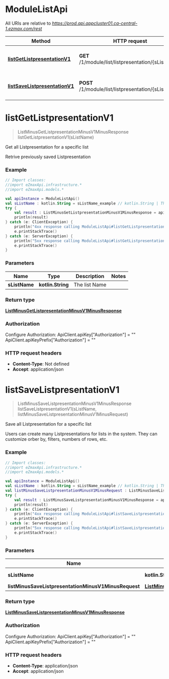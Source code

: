 # ModuleListApi

All URIs are relative to *https://prod.api.appcluster01.ca-central-1.ezmax.com/rest*

Method | HTTP request | Description
------------- | ------------- | -------------
[**listGetListpresentationV1**](ModuleListApi.md#listGetListpresentationV1) | **GET** /1/module/list/listpresentation/{sListName} | Get all Listpresentation for a specific list
[**listSaveListpresentationV1**](ModuleListApi.md#listSaveListpresentationV1) | **POST** /1/module/list/listpresentation/{sListName} | Save all Listpresentation for a specific list


<a name="listGetListpresentationV1"></a>
# **listGetListpresentationV1**
> ListMinusGetListpresentationMinusV1MinusResponse listGetListpresentationV1(sListName)

Get all Listpresentation for a specific list

Retrive previously saved Listpresentation

### Example
```kotlin
// Import classes:
//import eZmaxApi.infrastructure.*
//import eZmaxApi.models.*

val apiInstance = ModuleListApi()
val sListName : kotlin.String = sListName_example // kotlin.String | The list Name
try {
    val result : ListMinusGetListpresentationMinusV1MinusResponse = apiInstance.listGetListpresentationV1(sListName)
    println(result)
} catch (e: ClientException) {
    println("4xx response calling ModuleListApi#listGetListpresentationV1")
    e.printStackTrace()
} catch (e: ServerException) {
    println("5xx response calling ModuleListApi#listGetListpresentationV1")
    e.printStackTrace()
}
```

### Parameters

Name | Type | Description  | Notes
------------- | ------------- | ------------- | -------------
 **sListName** | **kotlin.String**| The list Name |

### Return type

[**ListMinusGetListpresentationMinusV1MinusResponse**](ListMinusGetListpresentationMinusV1MinusResponse.md)

### Authorization


Configure Authorization:
    ApiClient.apiKey["Authorization"] = ""
    ApiClient.apiKeyPrefix["Authorization"] = ""

### HTTP request headers

 - **Content-Type**: Not defined
 - **Accept**: application/json

<a name="listSaveListpresentationV1"></a>
# **listSaveListpresentationV1**
> ListMinusSaveListpresentationMinusV1MinusResponse listSaveListpresentationV1(sListName, listMinusSaveListpresentationMinusV1MinusRequest)

Save all Listpresentation for a specific list

Users can create many Listpresentations for lists in the system. They can customize orber by, filters, numbers of rows, etc.

### Example
```kotlin
// Import classes:
//import eZmaxApi.infrastructure.*
//import eZmaxApi.models.*

val apiInstance = ModuleListApi()
val sListName : kotlin.String = sListName_example // kotlin.String | The list Name
val listMinusSaveListpresentationMinusV1MinusRequest : ListMinusSaveListpresentationMinusV1MinusRequest =  // ListMinusSaveListpresentationMinusV1MinusRequest | 
try {
    val result : ListMinusSaveListpresentationMinusV1MinusResponse = apiInstance.listSaveListpresentationV1(sListName, listMinusSaveListpresentationMinusV1MinusRequest)
    println(result)
} catch (e: ClientException) {
    println("4xx response calling ModuleListApi#listSaveListpresentationV1")
    e.printStackTrace()
} catch (e: ServerException) {
    println("5xx response calling ModuleListApi#listSaveListpresentationV1")
    e.printStackTrace()
}
```

### Parameters

Name | Type | Description  | Notes
------------- | ------------- | ------------- | -------------
 **sListName** | **kotlin.String**| The list Name |
 **listMinusSaveListpresentationMinusV1MinusRequest** | [**ListMinusSaveListpresentationMinusV1MinusRequest**](ListMinusSaveListpresentationMinusV1MinusRequest.md)|  |

### Return type

[**ListMinusSaveListpresentationMinusV1MinusResponse**](ListMinusSaveListpresentationMinusV1MinusResponse.md)

### Authorization


Configure Authorization:
    ApiClient.apiKey["Authorization"] = ""
    ApiClient.apiKeyPrefix["Authorization"] = ""

### HTTP request headers

 - **Content-Type**: application/json
 - **Accept**: application/json

